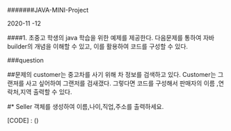 #######JAVA-MINI-Project

2020-11 -12 


####1. 초중고 학생의 java 학습을 위한 예제를 제공한다. 다음문제를 통하여 자바 builder의 개념을 이해할 수 있고, 이를 활용하여 코드를 구성할 수 있다. 

###question 

##문제의 customer는 중고차를 사기 위해 차 정보를 검색하고 있다. Customer는 그랜져를 사고 싶어하여 그랜저를 검새갰다. 그렇다면 코드를 구성해서 판매자의 이름 ,연락처,지역 출력할 수 있다. 

#* Seller 객체를 생성하여 이름,나이,직업,주소를 출력하세요. 

[CODE] : ()
